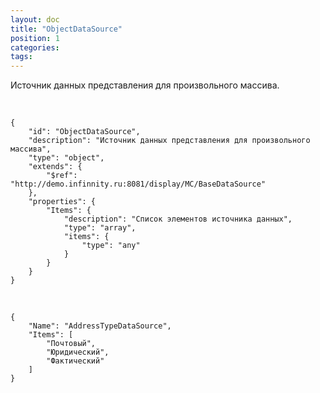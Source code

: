 ```yaml
---
layout: doc
title: "ObjectDataSource"
position: 1
categories: 
tags: 
---
```


Источник данных представления для произвольного массива.

  

```
{
	"id": "ObjectDataSource",
	"description": "Источник данных представления для произвольного массива",
	"type": "object",
	"extends": {
		"$ref": "http://demo.infinnity.ru:8081/display/MC/BaseDataSource"
	},
	"properties": {
		"Items": {
			"description": "Список элементов источника данных",
			"type": "array",
			"items": {
				"type": "any"
			}
		}
	}
}
```

   

```
{
	"Name": "AddressTypeDataSource",
	"Items": [
		"Почтовый",
		"Юридический",
		"Фактический"
	]
}
```

 

 

